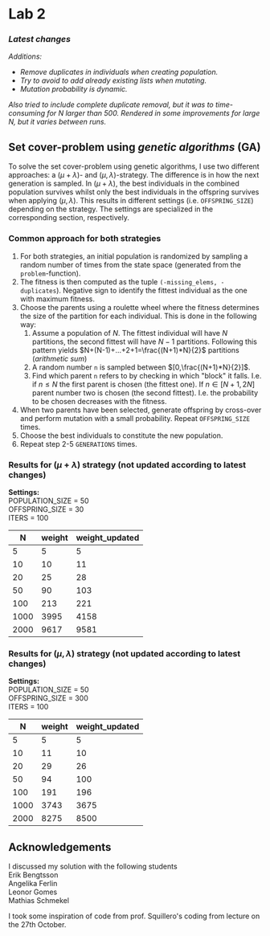 # Lab 2

### *Latest changes*
*Additions:* 
* *Remove duplicates in individuals when creating population.*
* *Try to avoid to add already existing lists when mutating.*
* *Mutation probability is dynamic.*

*Also tried to include complete duplicate removal, but it was to time-consuming for N larger than 500.*
*Rendered in some improvements for large N, but it varies between runs.*

## Set cover-problem using *genetic algorithms* (GA)

To solve the set cover-problem using genetic algorithms, I use two different approaches:
a $(\mu+\lambda)$- and $(\mu,\lambda)$-strategy.
The difference is in how the next generation is sampled.
In $(\mu+\lambda)$, the best individuals in the combined population survives whilst only the best individuals in the offspring survives when applying $(\mu,\lambda)$.
This results in different settings (i.e. `OFFSPRING_SIZE`) depending on the strategy.
The settings are specialized in the corresponding section, respectively.

### Common approach for both strategies
1. For both strategies, an initial population is randomized by sampling a random number of times from the state space (generated from the `problem`-function).
2. The fitness is then computed as the tuple `(-missing_elems, -duplicates`). Negative sign to identify the fittest individual as the one with maximum fitness.
3. Choose the parents using a roulette wheel where the fitness determines the size of the partition for each individual. This is done in the following way:
   1. Assume a population of $N$. The fittest individual will have $N$ partitions, the second fittest will have $N-1$ partitions. Following this pattern yields $N+(N-1)+...+2+1=\frac{(N+1)*N}{2}$ partitions (*arithmetic sum*)
   2. A random number `n` is sampled between $[0,\frac{(N+1)*N}{2}]$.
   3. Find which parent `n` refers to by checking in which "block" it falls. I.e. if $n \leq N$ the first parent is chosen (the fittest one). If $n \in [N+1,2N]$ parent number two is chosen (the second fittest). I.e. the probability to be chosen decreases with the fitness.
4. When two parents have been selected, generate offspring by cross-over and perform mutation with a small probability. Repeat `OFFSPRING_SIZE` times.
5. Choose the best individuals to constitute the new population.
6. Repeat step 2-5 `GENERATIONS` times.

### Results for $(\mu + \lambda)$ strategy (not updated according to latest changes)
**Settings:**  
POPULATION_SIZE = 50  
OFFSPRING_SIZE = 30  
ITERS = 100

| N    | weight | weight_updated |                                                                                                  
|------|--------|----------------|
| 5    | 5      | 5              |
| 10   | 10     | 11             |
| 20   | 25     | 28             | 
| 50   | 90     | 103            |  
| 100  | 213    | 221            |  
| 1000 | 3995   | 4158           |
| 2000 | 9617   | 9581           |  

### Results for $(\mu , \lambda)$ strategy (not updated according to latest changes)

**Settings:**  
POPULATION_SIZE = 50  
OFFSPRING_SIZE = 300  
ITERS = 100

| N    | weight | weight_updated |                                                                                                  
|------|--------|----------------|
| 5    | 5      | 5              |
| 10   | 11     | 10             |
| 20   | 29     | 26             | 
| 50   | 94     | 100            |  
| 100  | 191    | 196            |  
| 1000 | 3743   | 3675           |
| 2000 | 8275   | 8500           |  



## Acknowledgements
I discussed my solution with the following students  
Erik Bengtsson  
Angelika Ferlin  
Leonor Gomes  
Mathias Schmekel  

I took some inspiration of code from prof. Squillero's coding from lecture on the 27th October. 

